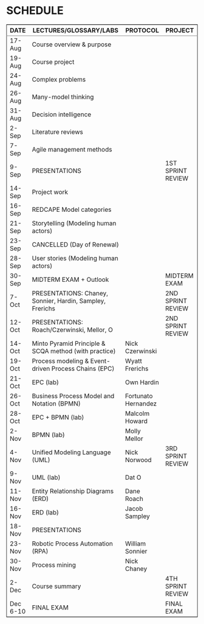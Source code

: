 

# SCHEDULE

<table border="2" cellspacing="0" cellpadding="6" rules="groups" frame="hsides">


<colgroup>
<col  class="org-left" />

<col  class="org-left" />

<col  class="org-left" />

<col  class="org-left" />
</colgroup>
<thead>
<tr>
<th scope="col" class="org-left">DATE</th>
<th scope="col" class="org-left">LECTURES/GLOSSARY/LABS</th>
<th scope="col" class="org-left">PROTOCOL</th>
<th scope="col" class="org-left">PROJECT</th>
</tr>
</thead>

<tbody>
<tr>
<td class="org-left">17-Aug</td>
<td class="org-left">Course overview &amp; purpose</td>
<td class="org-left">&#xa0;</td>
<td class="org-left">&#xa0;</td>
</tr>


<tr>
<td class="org-left">19-Aug</td>
<td class="org-left">Course project</td>
<td class="org-left">&#xa0;</td>
<td class="org-left">&#xa0;</td>
</tr>


<tr>
<td class="org-left">24-Aug</td>
<td class="org-left">Complex problems</td>
<td class="org-left">&#xa0;</td>
<td class="org-left">&#xa0;</td>
</tr>


<tr>
<td class="org-left">26-Aug</td>
<td class="org-left">Many-model thinking</td>
<td class="org-left">&#xa0;</td>
<td class="org-left">&#xa0;</td>
</tr>


<tr>
<td class="org-left">31-Aug</td>
<td class="org-left">Decision intelligence</td>
<td class="org-left">&#xa0;</td>
<td class="org-left">&#xa0;</td>
</tr>


<tr>
<td class="org-left">2-Sep</td>
<td class="org-left">Literature reviews</td>
<td class="org-left">&#xa0;</td>
<td class="org-left">&#xa0;</td>
</tr>


<tr>
<td class="org-left">7-Sep</td>
<td class="org-left">Agile management methods</td>
<td class="org-left">&#xa0;</td>
<td class="org-left">&#xa0;</td>
</tr>


<tr>
<td class="org-left">9-Sep</td>
<td class="org-left">PRESENTATIONS</td>
<td class="org-left">&#xa0;</td>
<td class="org-left">1ST SPRINT REVIEW</td>
</tr>


<tr>
<td class="org-left">14-Sep</td>
<td class="org-left">Project work</td>
<td class="org-left">&#xa0;</td>
<td class="org-left">&#xa0;</td>
</tr>


<tr>
<td class="org-left">16-Sep</td>
<td class="org-left">REDCAPE Model categories</td>
<td class="org-left">&#xa0;</td>
<td class="org-left">&#xa0;</td>
</tr>


<tr>
<td class="org-left">21-Sep</td>
<td class="org-left">Storytelling (Modeling human actors)</td>
<td class="org-left">&#xa0;</td>
<td class="org-left">&#xa0;</td>
</tr>


<tr>
<td class="org-left">23-Sep</td>
<td class="org-left">CANCELLED (Day of Renewal)</td>
<td class="org-left">&#xa0;</td>
<td class="org-left">&#xa0;</td>
</tr>


<tr>
<td class="org-left">28-Sep</td>
<td class="org-left">User stories (Modeling human actors)</td>
<td class="org-left">&#xa0;</td>
<td class="org-left">&#xa0;</td>
</tr>


<tr>
<td class="org-left">30-Sep</td>
<td class="org-left">MIDTERM EXAM + Outlook</td>
<td class="org-left">&#xa0;</td>
<td class="org-left">MIDTERM EXAM</td>
</tr>


<tr>
<td class="org-left">7-Oct</td>
<td class="org-left">PRESENTATIONS: Chaney, Sonnier, Hardin, Sampley, Frerichs</td>
<td class="org-left">&#xa0;</td>
<td class="org-left">2ND SPRINT REVIEW</td>
</tr>


<tr>
<td class="org-left">12-Oct</td>
<td class="org-left">PRESENTATIONS: Roach/Czerwinski, Mellor, O</td>
<td class="org-left">&#xa0;</td>
<td class="org-left">2ND SPRINT REVIEW</td>
</tr>


<tr>
<td class="org-left">14-Oct</td>
<td class="org-left">Minto Pyramid Principle &amp; SCQA method (with practice)</td>
<td class="org-left">Nick Czerwinski</td>
<td class="org-left">&#xa0;</td>
</tr>


<tr>
<td class="org-left">19-Oct</td>
<td class="org-left">Process modeling &amp; Event-driven Process Chains (EPC)</td>
<td class="org-left">Wyatt Frerichs</td>
<td class="org-left">&#xa0;</td>
</tr>


<tr>
<td class="org-left">21-Oct</td>
<td class="org-left">EPC (lab)</td>
<td class="org-left">Own Hardin</td>
<td class="org-left">&#xa0;</td>
</tr>


<tr>
<td class="org-left">26-Oct</td>
<td class="org-left">Business Process Model and Notation (BPMN)</td>
<td class="org-left">Fortunato Hernandez</td>
<td class="org-left">&#xa0;</td>
</tr>


<tr>
<td class="org-left">28-Oct</td>
<td class="org-left">EPC + BPMN (lab)</td>
<td class="org-left">Malcolm Howard</td>
<td class="org-left">&#xa0;</td>
</tr>


<tr>
<td class="org-left">2-Nov</td>
<td class="org-left">BPMN (lab)</td>
<td class="org-left">Molly Mellor</td>
<td class="org-left">&#xa0;</td>
</tr>


<tr>
<td class="org-left">4-Nov</td>
<td class="org-left">Unified Modeling Language (UML)</td>
<td class="org-left">Nick Norwood</td>
<td class="org-left">3RD SPRINT REVIEW</td>
</tr>


<tr>
<td class="org-left">9-Nov</td>
<td class="org-left">UML (lab)</td>
<td class="org-left">Dat O</td>
<td class="org-left">&#xa0;</td>
</tr>


<tr>
<td class="org-left">11-Nov</td>
<td class="org-left">Entity Relationship Diagrams (ERD)</td>
<td class="org-left">Dane Roach</td>
<td class="org-left">&#xa0;</td>
</tr>


<tr>
<td class="org-left">16-Nov</td>
<td class="org-left">ERD (lab)</td>
<td class="org-left">Jacob Sampley</td>
<td class="org-left">&#xa0;</td>
</tr>


<tr>
<td class="org-left">18-Nov</td>
<td class="org-left">PRESENTATIONS</td>
<td class="org-left">&#xa0;</td>
<td class="org-left">&#xa0;</td>
</tr>


<tr>
<td class="org-left">23-Nov</td>
<td class="org-left">Robotic Process Automation (RPA)</td>
<td class="org-left">William Sonnier</td>
<td class="org-left">&#xa0;</td>
</tr>


<tr>
<td class="org-left">30-Nov</td>
<td class="org-left">Process mining</td>
<td class="org-left">Nick Chaney</td>
<td class="org-left">&#xa0;</td>
</tr>


<tr>
<td class="org-left">2-Dec</td>
<td class="org-left">Course summary</td>
<td class="org-left">&#xa0;</td>
<td class="org-left">4TH SPRINT REVIEW</td>
</tr>


<tr>
<td class="org-left">Dec 6-10</td>
<td class="org-left">FINAL EXAM</td>
<td class="org-left">&#xa0;</td>
<td class="org-left">FINAL EXAM</td>
</tr>
</tbody>
</table>

